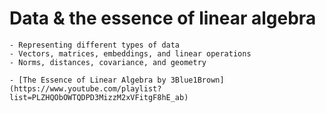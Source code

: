 # Data & the essence of linear algebra

```{topic} Learning Objectives
- Representing different types of data
- Vectors, matrices, embeddings, and linear operations
- Norms, distances, covariance, and geometry
```

```{topic} Readings/Videos
- [The Essence of Linear Algebra by 3Blue1Brown](https://www.youtube.com/playlist?list=PLZHQObOWTQDPD3MizzM2xVFitgF8hE_ab)
```

```{topic} Resources
```
